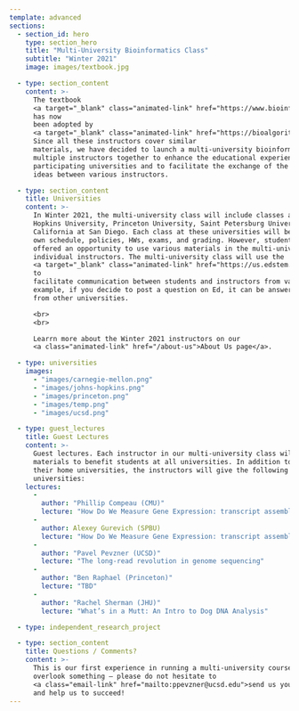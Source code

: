 ```yaml
---
template: advanced
sections:
  - section_id: hero
    type: section_hero
    title: "Multi-University Bioinformatics Class"
    subtitle: "Winter 2021"
    image: images/textbook.jpg

  - type: section_content
    content: >-
      The textbook
      <a target="_blank" class="animated-link" href="https://www.bioinformaticsalgorithms.org/">Bioinformatics Algorithms: an Active Learning Approach</a>
      has now
      been adopted by
      <a target="_blank" class="animated-link" href="https://bioalgorithms.ucsd.edu/pubs_books.html">140+ instructors from 40+ countries</a>.
      Since all these instructors cover similar
      materials, we have decided to launch a multi-university bioinformatics class that will bring
      multiple instructors together to enhance the educational experience of students across all
      participating universities and to facilitate the exchange of the course materials and pedagogical
      ideas between various instructors.

  - type: section_content
    title: Universities
    content: >-
      In Winter 2021, the multi-university class will include classes at Carnegie Mellon University, Johns
      Hopkins University, Princeton University, Saint Petersburg University, and University of
      California at San Diego. Each class at these universities will be completely independent with its
      own schedule, policies, HWs, exams, and grading. However, students in each class will be
      offered an opportunity to use various materials in the multi-university class as specified by the
      individual instructors. The multi-university class will use the
      <a target="_blank" class="animated-link" href="https://us.edstem.org/">Ed Digital Learning platform</a>
      to
      facilitate communication between students and instructors from various universities. For
      example, if you decide to post a question on Ed, it can be answered by a student or a professor
      from other universities.

      <br>
      <br>

      Learrn more about the Winter 2021 instructors on our
      <a class="animated-link" href="/about-us">About Us page</a>.

  - type: universities
    images:
      - "images/carnegie-mellon.png"
      - "images/johns-hopkins.png"
      - "images/princeton.png"
      - "images/temp.png"
      - "images/ucsd.png"

  - type: guest_lectures
    title: Guest Lectures
    content: >-
      Guest lectures. Each instructor in our multi-university class will share some educational
      materials to benefit students at all universities. In addition to teaching independent courses at
      their home universities, the instructors will give the following guest lectures for students at all
      universities:
    lectures:
      -
        author: "Phillip Compeau (CMU)"
        lecture: "How Do We Measure Gene Expression: transcript assembly and quantification"
      -
        author: Alexey Gurevich (SPBU)
        lecture: "How Do We Measure Gene Expression: transcript assembly and quantification"
      -
        author: "Pavel Pevzner (UCSD)"
        lecture: "The long-read revolution in genome sequencing"
      -
        author: "Ben Raphael (Princeton)"
        lecture: "TBD"
      -
        author: "Rachel Sherman (JHU)"
        lecture: "What’s in a Mutt: An Intro to Dog DNA Analysis"

  - type: independent_research_project

  - type: section_content
    title: Questions / Comments?
    content: >-
      This is our first experience in running a multi-university course and we anticipate that we may
      overlook something – please do not hesitate to
      <a class="email-link" href="mailto:ppevzner@ucsd.edu">send us your suggestions</a>
      and help us to succeed!
---
```

